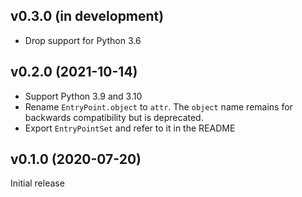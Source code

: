 v0.3.0 (in development)
-----------------------
- Drop support for Python 3.6

v0.2.0 (2021-10-14)
-------------------
- Support Python 3.9 and 3.10
- Rename `EntryPoint.object` to `attr`.  The `object` name remains for
  backwards compatibility but is deprecated.
- Export `EntryPointSet` and refer to it in the README

v0.1.0 (2020-07-20)
-------------------
Initial release
